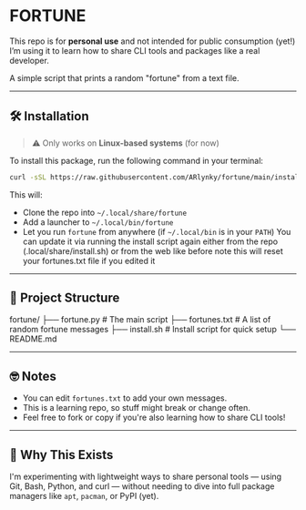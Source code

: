 # FORTUNE

This repo is for **personal use** and not intended for public consumption (yet!)
I’m using it to learn how to share CLI tools and packages like a real developer.

A simple script that prints a random "fortune" from a text file.

---

## 🛠 Installation

> ⚠️ Only works on **Linux-based systems** (for now)

To install this package, run the following command in your terminal:

```sh
curl -sSL https://raw.githubusercontent.com/ARlynky/fortune/main/install.sh | bash
```

This will:

* Clone the repo into `~/.local/share/fortune`
* Add a launcher to `~/.local/bin/fortune`
* Let you run `fortune` from anywhere (if `~/.local/bin` is in your `PATH`)
You can update it via running the install script again either from the
repo (.local/share/install.sh) or from the web like before
note this will reset your fortunes.txt file if you edited it

---

## 📂 Project Structure

fortune/
├── fortune.py       # The main script
├── fortunes.txt     # A list of random fortune messages
├── install.sh       # Install script for quick setup
└── README.md

---

## 🤓 Notes

* You can edit `fortunes.txt` to add your own messages.
* This is a learning repo, so stuff might break or change often.
* Feel free to fork or copy if you're also learning how to share CLI tools!

---

## 🧠 Why This Exists

I'm experimenting with lightweight ways to share personal tools — using
Git, Bash, Python, and curl — without needing to dive into full
package managers like `apt`, `pacman`, or PyPI (yet).
